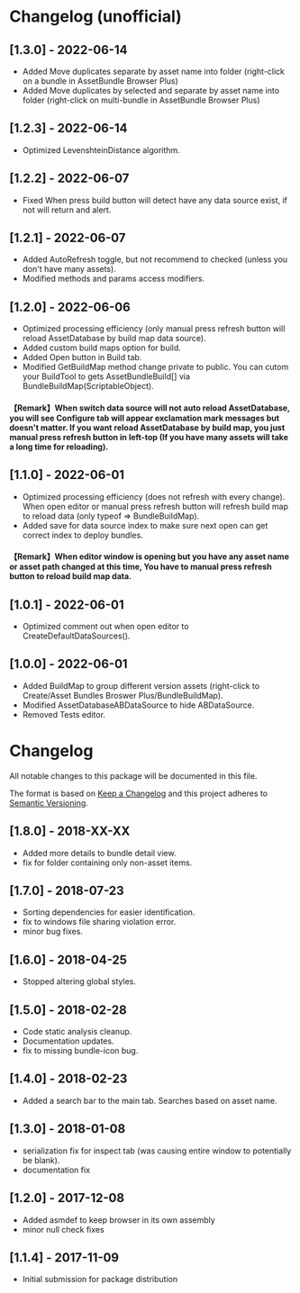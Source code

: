 # Changelog (unofficial)

## [1.3.0] - 2022-06-14
- Added Move duplicates separate by asset name into <dependencies> folder (right-click on a bundle in AssetBundle Browser Plus)
- Added Move duplicates by selected and separate by asset name into <dependencies> folder (right-click on multi-bundle in AssetBundle Browser Plus)

## [1.2.3] - 2022-06-14
- Optimized LevenshteinDistance algorithm.

## [1.2.2] - 2022-06-07
- Fixed When press build button will detect have any data source exist, if not will return and alert.

## [1.2.1] - 2022-06-07
- Added AutoRefresh toggle, but not recommend to checked (unless you don't have many assets).
- Modified methods and params access modifiers.

## [1.2.0] - 2022-06-06
- Optimized processing efficiency (only manual press refresh button will reload AssetDatabase by build map data source).
- Added custom build maps option for build.
- Added Open button in Build tab.
- Modified GetBuildMap method change private to public. You can cutom your BuildTool to gets AssetBundleBuild[] via BundleBuildMap(ScriptableObject).
#### 【Remark】When switch data source will not auto reload AssetDatabase, you will see Configure tab will appear exclamation mark messages but doesn't matter. If you want reload AssetDatabase by build map, you just manual press refresh button in left-top (If you have many assets will take a long time for reloading).

## [1.1.0] - 2022-06-01
- Optimized processing efficiency (does not refresh with every change). When open editor or manual press refresh button will refresh build map to reload data (only typeof => BundleBuildMap).
- Added save for data source index to make sure next open can get correct index to deploy bundles.
#### 【Remark】When editor window is opening but you have any asset name or asset path changed at this time, You have to manual press refresh button to reload build map data.

## [1.0.1] - 2022-06-01
- Optimized comment out when open editor to CreateDefaultDataSources().

## [1.0.0] - 2022-06-01
- Added BuildMap to group different version assets (right-click to Create/Asset Bundles Broswer Plus/BundleBuildMap).
- Modified AssetDatabaseABDataSource to hide ABDataSource.
- Removed Tests editor.

# Changelog
All notable changes to this package will be documented in this file.

The format is based on [Keep a Changelog](http://keepachangelog.com/en/1.0.0/)
and this project adheres to [Semantic Versioning](http://semver.org/spec/v2.0.0.html).

## [1.8.0] - 2018-XX-XX
- Added more details to bundle detail view.
- fix for folder containing only non-asset items.

## [1.7.0] - 2018-07-23
- Sorting dependencies for easier identification.
- fix to windows file sharing violation error.
- minor bug fixes.

## [1.6.0] - 2018-04-25
- Stopped altering global styles.

## [1.5.0] - 2018-02-28
- Code static analysis cleanup.
- Documentation updates.
- fix to missing bundle-icon bug.

## [1.4.0] - 2018-02-23
- Added a search bar to the main tab.  Searches based on asset name.

## [1.3.0] - 2018-01-08
- serialization fix for inspect tab (was causing entire window to potentially be blank).
- documentation fix

## [1.2.0] - 2017-12-08
- Added asmdef to keep browser in its own assembly
- minor null check fixes

## [1.1.4] - 2017-11-09
- Initial submission for package distribution
